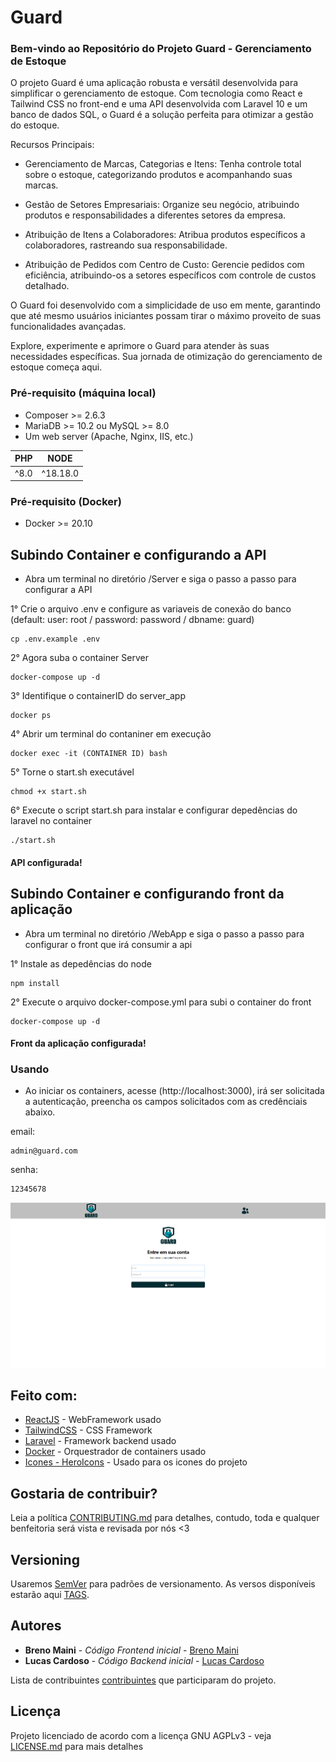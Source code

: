 # Guard

### Bem-vindo ao Repositório do Projeto Guard - Gerenciamento de Estoque

O projeto Guard é uma aplicação robusta e versátil desenvolvida para simplificar o gerenciamento de estoque. Com tecnologia como React e Tailwind CSS no front-end e uma API desenvolvida com Laravel 10 e um banco de dados SQL, o Guard é a solução perfeita para otimizar a gestão do estoque.

Recursos Principais:

- Gerenciamento de Marcas, Categorias e Itens: Tenha controle total sobre o estoque, categorizando produtos e acompanhando suas marcas.

- Gestão de Setores Empresariais: Organize seu negócio, atribuindo produtos e responsabilidades a diferentes setores da empresa.

- Atribuição de Itens a Colaboradores: Atribua produtos específicos a colaboradores, rastreando sua responsabilidade.

- Atribuição de Pedidos com Centro de Custo: Gerencie pedidos com eficiência, atribuindo-os a setores específicos com controle de custos detalhado.

O Guard foi desenvolvido com a simplicidade de uso em mente, garantindo que até mesmo usuários iniciantes possam tirar o máximo proveito de suas funcionalidades avançadas.

Explore, experimente e aprimore o Guard para atender às suas necessidades específicas. Sua jornada de otimização do gerenciamento de estoque começa aqui.

### Pré-requisito (máquina local)

* Composer >= 2.6.3
* MariaDB >= 10.2 ou MySQL >= 8.0
* Um web server (Apache, Nginx, IIS, etc.)

|      PHP      |      NODE     |  
| ------------- | ------------- |
|     ^8.0      |    ^18.18.0   |

### Pré-requisito (Docker)

* Docker >= 20.10

## Subindo Container e configurando a API 

- Abra um terminal no diretório /Server e siga o passo a passo para configurar a API


1° Crie o arquivo .env e configure as variaveis de conexão do banco (default: user: root / password: password / dbname: guard)

```
cp .env.example .env
```

2° Agora suba o container Server

```
docker-compose up -d
```

3° Identifique o containerID do server_app

```
docker ps
```

4° Abrir um terminal do contaniner em execução

```
docker exec -it (CONTAINER ID) bash
```

5° Torne o start.sh executável

```
chmod +x start.sh
``` 

6° Execute o script start.sh para instalar e configurar depedências do laravel no container

```
./start.sh
``` 
#### API configurada!


## Subindo Container e configurando front da aplicação

- Abra um terminal no diretório /WebApp e siga o passo a passo para configurar o front que irá consumir a api

1° Instale as depedências do node

```
npm install
```

2° Execute o arquivo docker-compose.yml para subi o container do front

```
docker-compose up -d
```
#### Front da aplicação configurada!

### Usando

- Ao iniciar os containers, acesse (http://localhost:3000), irá ser solicitada a autenticação, preencha os campos solicitados com as credênciais abaixo.

email:
```
admin@guard.com
```
senha:
```
12345678
```
<img src="/WebApp/src/assets/img/login.png">

## Feito com:

* [ReactJS](https://react.dev/) - WebFramework usado
* [TailwindCSS](https://tailwindcss.com/) - CSS Framework
* [Laravel](https://laravel.com/) - Framework backend usado
* [Docker](https://www.docker.com/) - Orquestrador de containers usado
* [Icones - HeroIcons](https://heroicons.com/) - Usado para os icones do projeto

## Gostaria de contribuir?

Leia a política [CONTRIBUTING.md](https://github.com/brenomaini/guard/blob/main/CONTRIBUTING.md) para detalhes, contudo, toda e qualquer benfeitoria será vista e revisada por nós <3 

## Versioning

Usaremos [SemVer](http://semver.org/) para padrões de versionamento. As versos disponíveis estarão aqui [TAGS](https://github.com/brenomaini/guard/tags). 

## Autores

* **Breno Maini** - *Código Frontend inicial* - [Breno Maini](https://github.com/brenomaini)
* **Lucas Cardoso** - *Código Backend inicial* - [Lucas Cardoso](https://github.com/CLucasrodrigues22)

Lista de contribuintes [contribuintes](https://github.com/brenomaini/guard/contributors) que participaram do projeto.

## Licença

Projeto licenciado de acordo com a licença GNU AGPLv3 - veja [LICENSE.md](https://github.com/brenomaini/guard/blob/main/LICENSE.md) para mais detalhes

